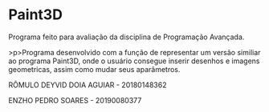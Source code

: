 # Paint3D
<p>Programa feito para avaliação da disciplina de Programação Avançada.<p>
>p>Programa desenvolvido com a função de representar um versão similiar ao programa Paint3D, onde o usuário consegue inserir desenhos e imagens geometricas, assim como mudar seus aparâmetros.<p>
<p>RÔMULO DEYVID DOIA AGUIAR - 20180148362<p>
<p>ENZHO PEDRO SOARES - 20190080377<p>
